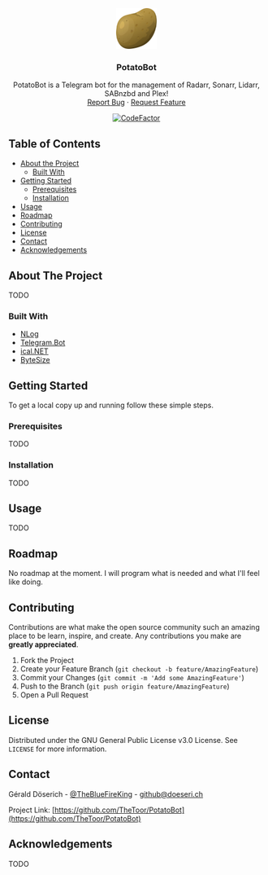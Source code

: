 <p align="center">
  <a href="https://github.com/TheToor/PotatoBot">
    <img src="img/potato.png" alt="Logo" width="80" height="80">
  </a>

  <h3 align="center">PotatoBot</h3>

  <p align="center">
    PotatoBot is a Telegram bot for the management of Radarr, Sonarr, Lidarr, SABnzbd and Plex!
    <br />
    <a href="https://github.com/TheToor/PotatoBot/issues">Report Bug</a>
    ·
    <a href="https://github.com/TheToor/PotatoBot/issues">Request Feature</a>
  </p>
 
<p align="center">
  <a href="https://www.codefactor.io/repository/github/thetoor/potatobot"><img src="https://www.codefactor.io/repository/github/thetoor/potatobot/badge" alt="CodeFactor" /></a>
</p>

## Table of Contents

* [About the Project](#about-the-project)
  * [Built With](#built-with)
* [Getting Started](#getting-started)
  * [Prerequisites](#prerequisites)
  * [Installation](#installation)
* [Usage](#usage)
* [Roadmap](#roadmap)
* [Contributing](#contributing)
* [License](#license)
* [Contact](#contact)
* [Acknowledgements](#acknowledgements)



## About The Project

TODO

### Built With

* [NLog](https://nlog-project.org/)
* [Telegram.Bot](https://github.com/TelegramBots/telegram.bot)
* [ical.NET](https://github.com/rianjs/ical.net)
* [ByteSize](https://github.com/omar/ByteSize)


## Getting Started

To get a local copy up and running follow these simple steps.

### Prerequisites

TODO

### Installation

TODO



## Usage

TODO


## Roadmap

No roadmap at the moment. I will program what is needed and what I'll feel like doing.



## Contributing

Contributions are what make the open source community such an amazing place to be learn, inspire, and create. Any contributions you make are **greatly appreciated**.

1. Fork the Project
2. Create your Feature Branch (`git checkout -b feature/AmazingFeature`)
3. Commit your Changes (`git commit -m 'Add some AmazingFeature'`)
4. Push to the Branch (`git push origin feature/AmazingFeature`)
5. Open a Pull Request


## License

Distributed under the GNU General Public License v3.0 License. See `LICENSE` for more information.


## Contact

Gérald Döserich - [@TheBlueFireKing](https://twitter.com/TheBlueFireKing) - github@doeseri.ch

Project Link: [https://github.com/TheToor/PotatoBot](https://github.com/TheToor/PotatoBot)



## Acknowledgements
TODO
<!--
* []()
* []()
* []()
-->
